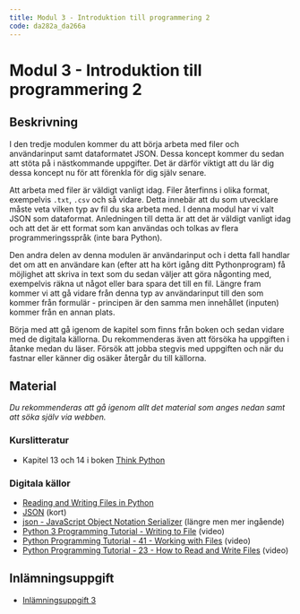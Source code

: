 ```yaml
---
title: Modul 3 - Introduktion till programmering 2
code: da282a_da266a
---
```


# Modul 3 - Introduktion till programmering 2

## Beskrivning

I den tredje modulen kommer du att börja arbeta med filer och användarinput samt dataformatet JSON. Dessa koncept kommer du sedan att stöta på i nästkommande uppgifter. Det är därför viktigt att du lär dig dessa koncept nu för att förenkla för dig själv senare.

Att arbeta med filer är väldigt vanligt idag. Filer återfinns i olika format, exempelvis `.txt`, `.csv` och så vidare. Detta innebär att du som utvecklare måste veta vilken typ av fil du ska arbeta med. I denna modul har vi valt JSON som dataformat. Anledningen till detta är att det är väldigt vanligt idag och att det är ett format som kan användas och tolkas av flera programmeringsspråk (inte bara Python).

Den andra delen av denna modulen är användarinput och i detta fall handlar det om att en användare kan (efter att ha kört igång ditt Pythonprogram) få möjlighet att skriva in text som du sedan väljer att göra någonting med, exempelvis räkna ut något eller bara spara det till en fil. Längre fram kommer vi att gå vidare från denna typ av användarinput till den som kommer från formulär - principen är den samma men innehållet (inputen) kommer från en annan plats.

Börja med att gå igenom de kapitel som finns från boken och sedan vidare med de digitala källorna. Du rekommenderas även att försöka ha uppgiften i åtanke medan du läser. Försök att jobba stegvis med uppgiften och när du fastnar eller känner dig osäker återgår du till källorna.

## Material

_Du rekommenderas att gå igenom allt det material som anges nedan samt att söka själv via webben._

### Kurslitteratur

* Kapitel 13 och 14 i boken [Think Python](http://greenteapress.com/thinkpython/html/index.html)

### Digitala källor

* [Reading and Writing Files in Python](http://www.pythonforbeginners.com/files/reading-and-writing-files-in-python)
* [JSON](http://docs.python-guide.org/en/latest/scenarios/json/) (kort)
* [json - JavaScript Object Notation Serializer](https://pymotw.com/2/json/) (längre men mer ingående)
* [Python 3 Programming Tutorial - Writing to File](https://www.youtube.com/watch?v=f6zeuk5UjuE) (video)
* [Python Programming Tutorial - 41 - Working with Files](https://www.youtube.com/watch?v=0DHt_gC-k_E) (video)
* [Python Programming Tutorial - 23 - How to Read and Write Files](https://www.youtube.com/watch?v=YV6qm6erphk) (video)

## Inlämningsuppgift

* [Inlämningsuppgift 3](/courses/da282a_da266a/assignments/uppg3.html)
